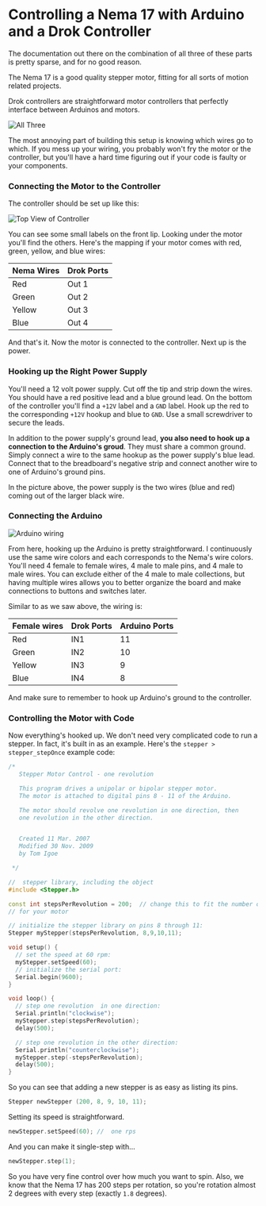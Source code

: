 # Controlling a Nema 17 with Arduino and a Drok Controller

The documentation out there on the combination of all three of these parts is
pretty sparse, and for no good reason.

The Nema 17 is a good quality stepper motor, fitting for all sorts of motion
related projects.

Drok controllers are straightforward motor controllers that perfectly interface
between Arduinos and motors.

![All Three](https://i.imgur.com/9PlzImH.jpg)

The most annoying part of building this setup is knowing which wires go to
which. If you mess up your wiring, you probably won't fry the motor or the
controller, but you'll have a hard time figuring out if your code is faulty
or your components.

### Connecting the Motor to the Controller

The controller should be set up like this:

![Top View of Controller](https://i.imgur.com/NssYl7R.jpg)

You can see some small labels on the front lip. Looking under the motor you'll
find the others. Here's the mapping if your motor comes with red, green,
yellow, and blue wires:

Nema Wires | Drok Ports
-----------|-----------
Red        | Out 1
Green      | Out 2
Yellow     | Out 3
Blue       | Out 4

And that's it. Now the motor is connected to the controller. Next up is the
power.

### Hooking up the Right Power Supply

You'll need a 12 volt power supply. Cut off the tip and strip down the wires.
You should have a red positive lead and a blue ground lead. On the bottom of
the controller you'll find a `+12V` label and a `GND` label. Hook up the red
to the corresponding `+12V` hookup and blue to `GND`. Use a small screwdriver
to secure the leads.

In addition to the power supply's ground lead, **you also need to hook up a
connection to the Arduino's groud**. They must share a common ground. Simply
connect a wire to the same hookup as the power supply's blue lead. Connect that
to the breadboard's negative strip and connect another wire to one of Arduino's
ground pins.

In the picture above, the power supply is the two wires (blue and red) coming
out of the larger black wire.

### Connecting the Arduino

![Arduino wiring](https://i.imgur.com/pPlYTOp.jpg)

From here, hooking up the Arduino is pretty straightforward. I continuously
use the same wire colors and each corresponds to the Nema's wire colors. You'll
need 4 female to female wires, 4 male to male pins, and 4 male to male wires.
You can exclude either of the 4 male to male collections, but having multiple
wires allows you to better organize the board and make connections to buttons
and switches later.

Similar to as we saw above, the wiring is:

Female wires | Drok Ports | Arduino Ports
-------------|------------|--------------
Red          | IN1        | 11
Green        | IN2        | 10
Yellow       | IN3        | 9
Blue         | IN4        | 8

And make sure to remember to hook up Arduino's ground to the controller.

### Controlling the Motor with Code

Now everything's hooked up. We don't need very complicated code to run a
stepper. In fact, it's built in as an example. Here's the
`stepper > stepper_stepOnce` example code:

```c++
/*
   Stepper Motor Control - one revolution

   This program drives a unipolar or bipolar stepper motor.
   The motor is attached to digital pins 8 - 11 of the Arduino.

   The motor should revolve one revolution in one direction, then
   one revolution in the other direction.


   Created 11 Mar. 2007
   Modified 30 Nov. 2009
   by Tom Igoe

 */

//  stepper library, including the object
#include <Stepper.h>

const int stepsPerRevolution = 200;  // change this to fit the number of steps per revolution
// for your motor

// initialize the stepper library on pins 8 through 11:
Stepper myStepper(stepsPerRevolution, 8,9,10,11);

void setup() {
  // set the speed at 60 rpm:
  myStepper.setSpeed(60);
  // initialize the serial port:
  Serial.begin(9600);
}

void loop() {
  // step one revolution  in one direction:
  Serial.println("clockwise");
  myStepper.step(stepsPerRevolution);
  delay(500);

  // step one revolution in the other direction:
  Serial.println("counterclockwise");
  myStepper.step(-stepsPerRevolution);
  delay(500);
}
```

So you can see that adding a new stepper is as easy as listing its pins.

```c++
Stepper newStepper (200, 8, 9, 10, 11);
```

Setting its speed is straightforward.

```c++
newStepper.setSpeed(60); //  one rps
```

And you can make it single-step with...

```c++
newStepper.step(1);
```

So you have very fine control over how much you want to spin. Also, we know
that the Nema 17 has 200 steps per rotation, so you're rotation almost 2
degrees with every step (exactly `1.8` degrees).
